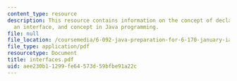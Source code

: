 ```yaml
---
content_type: resource
description: This resource contains information on the concept of declaring, implementing
  an interface, and concept in Java programming.
file: null
file_location: /coursemedia/6-092-java-preparation-for-6-170-january-iap-2006/aee230b11299fe64573d59bfbe91a22c_interfaces.pdf
file_type: application/pdf
resourcetype: Document
title: interfaces.pdf
uid: aee230b1-1299-fe64-573d-59bfbe91a22c
---
```

